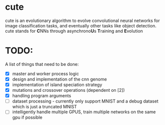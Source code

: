 # cute
cute is an evolutionary algorithm to evolve convolutional neural networks for image classification tasks, and eventually other tasks like object detection.
cute stands for **C**NNs through asynchrono**U**s **T**raining and **E**volution


# TODO:
A list of things that need to be done:
- [x] master and worker process logic
- [x] design and implementation of the cnn genome
- [x] implementation of island speciation strategy
- [x] mutations and crossover operations (dependent on [2])
- [x] handling program arguments
- [ ] dataset processing - currently only support MNIST and a debug dataset which is just a truncated MNIST
- [ ] intelligently handle multiple GPUS, train multiple networks on the same gpu if possible
